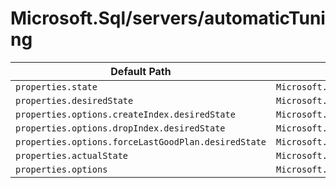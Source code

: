 # Microsoft.Sql/servers/automaticTuning

| Default Path | Alias |
|---|---|
| `properties.state` | `Microsoft.Sql/automaticTuning.state` |
| `properties.desiredState` | `Microsoft.Sql/servers/automaticTuning/desiredState` |
| `properties.options.createIndex.desiredState` | `Microsoft.Sql/servers/automaticTuning/options.createIndex` |
| `properties.options.dropIndex.desiredState` | `Microsoft.Sql/servers/automaticTuning/options.dropIndex` |
| `properties.options.forceLastGoodPlan.desiredState` | `Microsoft.Sql/servers/automaticTuning/options.forceLastGoodPlan` |
| `properties.actualState` | `Microsoft.Sql/servers/automaticTuning/actualState` |
| `properties.options` | `Microsoft.Sql/servers/automaticTuning/options` |


